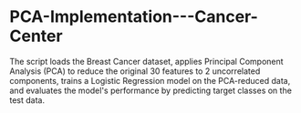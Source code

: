 # PCA-Implementation---Cancer-Center
The script loads the Breast Cancer dataset, applies Principal Component Analysis (PCA) to reduce the original 30 features to 2 uncorrelated components, trains a Logistic Regression model on the PCA-reduced data, and evaluates the model's performance by predicting target classes on the test data.

